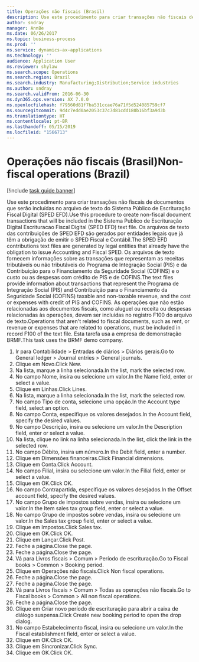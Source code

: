 ```yaml
---
title: Operações não fiscais (Brasil)
description: Use este procedimento para criar transações não fiscais de documentos que serão incluídas no arquivo de texto do Sistema Público de Escrituração Fiscal Digital (SPED EFD).
author: sndray
manager: AnnBe
ms.date: 06/26/2017
ms.topic: business-process
ms.prod: ''
ms.service: dynamics-ax-applications
ms.technology: ''
audience: Application User
ms.reviewer: shylaw
ms.search.scope: Operations
ms.search.region: Brazil
ms.search.industry: Manufacturing;Distribution;Service industries
ms.author: sndray
ms.search.validFrom: 2016-06-30
ms.dyn365.ops.version: AX 7.0.0
ms.openlocfilehash: f79560d81f7ba531ccae76a71f5d524085759cf7
ms.sourcegitcommit: 9d4c7edd0ae2053c37c7d81cdd180b16bf3a9d3b
ms.translationtype: HT
ms.contentlocale: pt-BR
ms.lasthandoff: 05/15/2019
ms.locfileid: "1566713"
---
```

# <a name="non-fiscal-operations-brazil"></a><span data-ttu-id="02ec3-103">Operações não fiscais (Brasil)</span><span class="sxs-lookup"><span data-stu-id="02ec3-103">Non-fiscal operations (Brazil)</span></span>

[!include [task guide banner](../../includes/task-guide-banner.md)]

<span data-ttu-id="02ec3-104">Use este procedimento para criar transações não fiscais de documentos que serão incluídas no arquivo de texto do Sistema Público de Escrituração Fiscal Digital (SPED EFD).</span><span class="sxs-lookup"><span data-stu-id="02ec3-104">Use this procedure to create non-fiscal document transactions that will be included in the Sistema Publico de Escrituração Digital Escrituracao Fiscal Digital (SPED EFD) text file.</span></span> <span data-ttu-id="02ec3-105">Os arquivos de texto das contribuições de SPED EFD são gerados por entidades legais que já têm a obrigação de emitir o SPED Fiscal e Contábil.</span><span class="sxs-lookup"><span data-stu-id="02ec3-105">The SPED EFD contributions text files are generated by legal entities that already have the obligation to issue Accounting and Fiscal SPED.</span></span> <span data-ttu-id="02ec3-106">Os arquivos de texto fornecem informações sobre as transações que representam as receitas tributáveis ou não tributáveis do Programa de Integração Social (PIS) e da Contribuição para o Financiamento da Seguridade Social (COFINS) e o custo ou as despesas com crédito de PIS e de COFINS.</span><span class="sxs-lookup"><span data-stu-id="02ec3-106">The text files provide information about transactions that represent the Programa de Integração Social (PIS) and Contribuição para o Financiamento da Seguridade Social (COFINS) taxable and non-taxable revenue, and the cost or expenses with credit of PIS and COFINS.</span></span> <span data-ttu-id="02ec3-107">As operações que não estão relacionadas aos documentos fiscais, como aluguel ou receita ou despesas relacionadas às operações, devem ser incluídas no registro F100 do arquivo de texto.</span><span class="sxs-lookup"><span data-stu-id="02ec3-107">Operations that aren't related to fiscal documents, such as rent, or revenue or expenses that are related to operations, must be included in record F100 of the text file.</span></span> <span data-ttu-id="02ec3-108">Esta tarefa usa a empresa de demonstração BRMF.</span><span class="sxs-lookup"><span data-stu-id="02ec3-108">This task uses the BRMF demo company.</span></span>

1. <span data-ttu-id="02ec3-109">Ir para Contabilidade > Entradas de diários > Diários gerais.</span><span class="sxs-lookup"><span data-stu-id="02ec3-109">Go to General ledger > Journal entries > General journals.</span></span>
2. <span data-ttu-id="02ec3-110">Clique em Novo.</span><span class="sxs-lookup"><span data-stu-id="02ec3-110">Click New.</span></span>
3. <span data-ttu-id="02ec3-111">Na lista, marque a linha selecionada.</span><span class="sxs-lookup"><span data-stu-id="02ec3-111">In the list, mark the selected row.</span></span>
4. <span data-ttu-id="02ec3-112">No campo Nome, insira ou selecione um valor.</span><span class="sxs-lookup"><span data-stu-id="02ec3-112">In the Name field, enter or select a value.</span></span>
5. <span data-ttu-id="02ec3-113">Clique em Linhas.</span><span class="sxs-lookup"><span data-stu-id="02ec3-113">Click Lines.</span></span>
6. <span data-ttu-id="02ec3-114">Na lista, marque a linha selecionada.</span><span class="sxs-lookup"><span data-stu-id="02ec3-114">In the list, mark the selected row.</span></span>
7. <span data-ttu-id="02ec3-115">No campo Tipo de conta, selecione uma opção.</span><span class="sxs-lookup"><span data-stu-id="02ec3-115">In the Account type field, select an option.</span></span>
8. <span data-ttu-id="02ec3-116">No campo Conta, especifique os valores desejados.</span><span class="sxs-lookup"><span data-stu-id="02ec3-116">In the Account field, specify the desired values.</span></span>
9. <span data-ttu-id="02ec3-117">No campo Descrição, insira ou selecione um valor.</span><span class="sxs-lookup"><span data-stu-id="02ec3-117">In the Description field, enter or select a value.</span></span>
10. <span data-ttu-id="02ec3-118">Na lista, clique no link na linha selecionada.</span><span class="sxs-lookup"><span data-stu-id="02ec3-118">In the list, click the link in the selected row.</span></span>
11. <span data-ttu-id="02ec3-119">No campo Débito, insira um número.</span><span class="sxs-lookup"><span data-stu-id="02ec3-119">In the Debit field, enter a number.</span></span>
12. <span data-ttu-id="02ec3-120">Clique em Dimensões financeiras.</span><span class="sxs-lookup"><span data-stu-id="02ec3-120">Click Financial dimensions.</span></span>
13. <span data-ttu-id="02ec3-121">Clique em Conta.</span><span class="sxs-lookup"><span data-stu-id="02ec3-121">Click Account.</span></span>
14. <span data-ttu-id="02ec3-122">No campo Filial, insira ou selecione um valor.</span><span class="sxs-lookup"><span data-stu-id="02ec3-122">In the Filial field, enter or select a value.</span></span>
15. <span data-ttu-id="02ec3-123">Clique em OK.</span><span class="sxs-lookup"><span data-stu-id="02ec3-123">Click OK.</span></span>
16. <span data-ttu-id="02ec3-124">No campo Contrapartida, especifique os valores desejados.</span><span class="sxs-lookup"><span data-stu-id="02ec3-124">In the Offset account field, specify the desired values.</span></span>
17. <span data-ttu-id="02ec3-125">No campo Grupo de impostos sobre vendas, insira ou selecione um valor.</span><span class="sxs-lookup"><span data-stu-id="02ec3-125">In the Item sales tax group field, enter or select a value.</span></span>
18. <span data-ttu-id="02ec3-126">No campo Grupo de impostos sobre vendas, insira ou selecione um valor.</span><span class="sxs-lookup"><span data-stu-id="02ec3-126">In the Sales tax group field, enter or select a value.</span></span>
19. <span data-ttu-id="02ec3-127">Clique em Impostos.</span><span class="sxs-lookup"><span data-stu-id="02ec3-127">Click Sales tax.</span></span>
20. <span data-ttu-id="02ec3-128">Clique em OK.</span><span class="sxs-lookup"><span data-stu-id="02ec3-128">Click OK.</span></span>
21. <span data-ttu-id="02ec3-129">Clique em Lançar.</span><span class="sxs-lookup"><span data-stu-id="02ec3-129">Click Post.</span></span>
22. <span data-ttu-id="02ec3-130">Feche a página.</span><span class="sxs-lookup"><span data-stu-id="02ec3-130">Close the page.</span></span>
23. <span data-ttu-id="02ec3-131">Feche a página.</span><span class="sxs-lookup"><span data-stu-id="02ec3-131">Close the page.</span></span>
24. <span data-ttu-id="02ec3-132">Vá para Livros fiscais > Comum > Período de escrituração.</span><span class="sxs-lookup"><span data-stu-id="02ec3-132">Go to Fiscal books > Common > Booking period.</span></span>
25. <span data-ttu-id="02ec3-133">Clique em Operações não fiscais.</span><span class="sxs-lookup"><span data-stu-id="02ec3-133">Click Non fiscal operations.</span></span>
26. <span data-ttu-id="02ec3-134">Feche a página.</span><span class="sxs-lookup"><span data-stu-id="02ec3-134">Close the page.</span></span>
27. <span data-ttu-id="02ec3-135">Feche a página.</span><span class="sxs-lookup"><span data-stu-id="02ec3-135">Close the page.</span></span>
28. <span data-ttu-id="02ec3-136">Vá para Livros fiscais > Comum > Todas as operações não fiscais.</span><span class="sxs-lookup"><span data-stu-id="02ec3-136">Go to Fiscal books > Common > All non fiscal operations.</span></span>
29. <span data-ttu-id="02ec3-137">Feche a página.</span><span class="sxs-lookup"><span data-stu-id="02ec3-137">Close the page.</span></span>
30. <span data-ttu-id="02ec3-138">Clique em Criar novo período de escrituração para abrir a caixa de diálogo suspensa.</span><span class="sxs-lookup"><span data-stu-id="02ec3-138">Click Create new booking period to open the drop dialog.</span></span>
31. <span data-ttu-id="02ec3-139">No campo Estabelecimento fiscal, insira ou selecione um valor.</span><span class="sxs-lookup"><span data-stu-id="02ec3-139">In the Fiscal establishment field, enter or select a value.</span></span>
32. <span data-ttu-id="02ec3-140">Clique em OK.</span><span class="sxs-lookup"><span data-stu-id="02ec3-140">Click OK.</span></span>
33. <span data-ttu-id="02ec3-141">Clique em Sincronizar.</span><span class="sxs-lookup"><span data-stu-id="02ec3-141">Click Sync.</span></span>
34. <span data-ttu-id="02ec3-142">Clique em OK.</span><span class="sxs-lookup"><span data-stu-id="02ec3-142">Click OK.</span></span>

